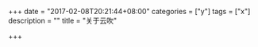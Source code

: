 +++
date = "2017-02-08T20:21:44+08:00"
categories = ["y"]
tags = ["x"]
description = ""
title = "关于云吹"

+++

